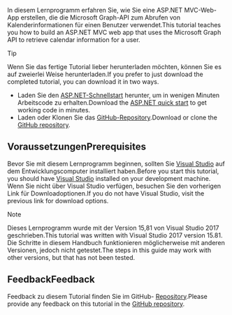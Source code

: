<!-- markdownlint-disable MD002 MD041 -->

<span data-ttu-id="d5a55-101">In diesem Lernprogramm erfahren Sie, wie Sie eine ASP.NET MVC-Web-App erstellen, die die Microsoft Graph-API zum Abrufen von Kalenderinformationen für einen Benutzer verwendet.</span><span class="sxs-lookup"><span data-stu-id="d5a55-101">This tutorial teaches you how to build an ASP.NET MVC web app that uses the Microsoft Graph API to retrieve calendar information for a user.</span></span>

> [!TIP]
> <span data-ttu-id="d5a55-102">Wenn Sie das fertige Tutorial lieber herunterladen möchten, können Sie es auf zweierlei Weise herunterladen.</span><span class="sxs-lookup"><span data-stu-id="d5a55-102">If you prefer to just download the completed tutorial, you can download it in two ways.</span></span>
>
> - <span data-ttu-id="d5a55-103">Laden Sie den [ASP.NET-Schnellstart](https://developer.microsoft.com/graph/quick-start?platform=option-dotnet) herunter, um in wenigen Minuten Arbeitscode zu erhalten.</span><span class="sxs-lookup"><span data-stu-id="d5a55-103">Download the [ASP.NET quick start](https://developer.microsoft.com/graph/quick-start?platform=option-dotnet) to get working code in minutes.</span></span>
> - <span data-ttu-id="d5a55-104">Laden oder Klonen Sie das [GitHub-Repository](https://github.com/microsoftgraph/msgraph-training-aspnetmvcapp).</span><span class="sxs-lookup"><span data-stu-id="d5a55-104">Download or clone the [GitHub repository](https://github.com/microsoftgraph/msgraph-training-aspnetmvcapp).</span></span>

## <a name="prerequisites"></a><span data-ttu-id="d5a55-105">Voraussetzungen</span><span class="sxs-lookup"><span data-stu-id="d5a55-105">Prerequisites</span></span>

<span data-ttu-id="d5a55-106">Bevor Sie mit diesem Lernprogramm beginnen, sollten Sie [Visual Studio](https://visualstudio.microsoft.com/vs/) auf dem Entwicklungscomputer installiert haben.</span><span class="sxs-lookup"><span data-stu-id="d5a55-106">Before you start this tutorial, you should have [Visual Studio](https://visualstudio.microsoft.com/vs/) installed on your development machine.</span></span> <span data-ttu-id="d5a55-107">Wenn Sie nicht über Visual Studio verfügen, besuchen Sie den vorherigen Link für Downloadoptionen.</span><span class="sxs-lookup"><span data-stu-id="d5a55-107">If you do not have Visual Studio, visit the previous link for download options.</span></span>

> [!NOTE]
> <span data-ttu-id="d5a55-108">Dieses Lernprogramm wurde mit der Version 15,81 von Visual Studio 2017 geschrieben.</span><span class="sxs-lookup"><span data-stu-id="d5a55-108">This tutorial was written with Visual Studio 2017 version 15.81.</span></span> <span data-ttu-id="d5a55-109">Die Schritte in diesem Handbuch funktionieren möglicherweise mit anderen Versionen, jedoch nicht getestet.</span><span class="sxs-lookup"><span data-stu-id="d5a55-109">The steps in this guide may work with other versions, but that has not been tested.</span></span>

## <a name="feedback"></a><span data-ttu-id="d5a55-110">Feedback</span><span class="sxs-lookup"><span data-stu-id="d5a55-110">Feedback</span></span>

<span data-ttu-id="d5a55-111">Feedback zu diesem Tutorial finden Sie im GitHub- [Repository](https://github.com/microsoftgraph/msgraph-training-aspnetmvcapp).</span><span class="sxs-lookup"><span data-stu-id="d5a55-111">Please provide any feedback on this tutorial in the [GitHub repository](https://github.com/microsoftgraph/msgraph-training-aspnetmvcapp).</span></span>